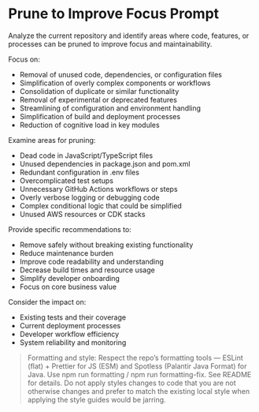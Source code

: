 # Prune to Improve Focus Prompt

Analyze the current repository and identify areas where code, features, or processes can be pruned to improve focus and maintainability.

Focus on:
- Removal of unused code, dependencies, or configuration files
- Simplification of overly complex components or workflows
- Consolidation of duplicate or similar functionality
- Removal of experimental or deprecated features
- Streamlining of configuration and environment handling
- Simplification of build and deployment processes
- Reduction of cognitive load in key modules

Examine areas for pruning:
- Dead code in JavaScript/TypeScript files
- Unused dependencies in package.json and pom.xml
- Redundant configuration in .env files
- Overcomplicated test setups
- Unnecessary GitHub Actions workflows or steps
- Overly verbose logging or debugging code
- Complex conditional logic that could be simplified
- Unused AWS resources or CDK stacks

Provide specific recommendations to:
- Remove safely without breaking existing functionality
- Reduce maintenance burden
- Improve code readability and understanding
- Decrease build times and resource usage
- Simplify developer onboarding
- Focus on core business value

Consider the impact on:
- Existing tests and their coverage
- Current deployment processes
- Developer workflow efficiency
- System reliability and monitoring

> Formatting and style: Respect the repo’s formatting tools — ESLint (flat) + Prettier for JS (ESM) and Spotless (Palantir Java Format) for Java. Use npm run formatting / npm run formatting-fix. See README for details.
> Do not apply styles changes to code that you are not otherwise changes and prefer to match the existing local style when applying the style guides would be jarring.
